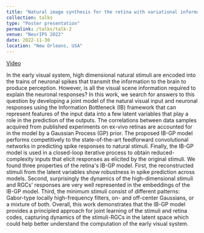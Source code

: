 ```yaml
---
title: "Natural image synthesis for the retina with variational information bottleneck representation"
collection: talks
type: "Poster presentation"
permalink: /talks/talk-2
venue: "NeurIPS 2022"
date: 2022-11-30
location: "New Orleans, USA"
---
```


[Video](soon)

In the early visual system, high dimensional natural stimuli are encoded into the trains of neuronal spikes that transmit the information to the brain to produce perception. However, is all the visual scene information required to explain the neuronal responses? In this work, we search for answers to this question by developing a joint model of the natural visual input and neuronal responses using the Information Bottleneck (IB) framework that can represent features of the input data into a few latent variables that play a role in the prediction of the outputs. The correlations between data samples acquired from published experiments on ex-vivo retinas are accounted for in the model by a Gaussian Process (GP) prior. The proposed IB-GP model performs competitively to the state-of-the-art feedforward convolutional networks in predicting spike responses to natural stimuli. Finally, the IB-GP model is used in a closed-loop iterative process to obtain reduced-complexity inputs that elicit responses as elicited by the original stimuli. We found three properties of the retina's IB-GP model. First, the reconstructed stimuli from the latent variables show robustness in spike prediction across models. Second, surprisingly the dynamics of the high-dimensional stimuli and RGCs' responses are very well represented in the embeddings of the IB-GP model. Third, the minimum stimuli consist of different patterns: Gabor-type locally high-frequency filters, on- and off-center Gaussians, or a mixture of both. Overall, this work demonstrates that the IB-GP model provides a principled approach for joint learning of the stimuli and retina codes, capturing dynamics of the stimuli-RGCs in the latent space which could help better understand the computation of the early visual system.
